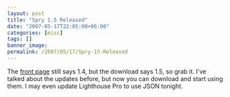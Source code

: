 ```yaml
---
layout: post
title: "Spry 1.5 Released"
date: "2007-05-17T22:05:00+06:00"
categories: [misc]
tags: []
banner_image: 
permalink: /2007/05/17/Spry-15-Released
---
```


The <a href="http://labs.adobe.com/technologies/spry/">front page</a> still says 1.4, but the download says 1.5, so grab it. I've talked about the updates before, but now you can download and start using them. I may even update Lighthouse Pro to use JSON tonight.